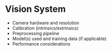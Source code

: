 # Vision System

- Camera hardware and resolution
- Calibration (intrinsics/extrinsics)
- Preprocessing pipeline
- Model(s) used and training data (if applicable)
- Performance considerations